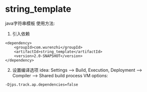 # string_template
java字符串模板
使用方法:

1. 引入依赖
```
<dependency>
    <groupId>com.wurenzhi</groupId>
    <artifactId>string_template</artifactId>
    <version>2.0-SNAPSHOT</version>
</dependency>
```

2. 设置编译选项
idea:
Settings --> Build, Execution, Deployment --> Compiler --> Shared build process VM options: 
```
-Djps.track.ap.dependencies=false
```
